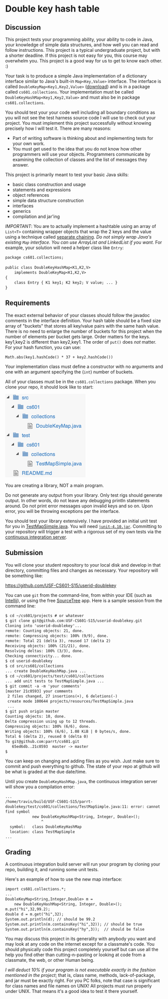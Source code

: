 #  Double key hash table

## Discussion

This project tests your programming ability, your ability to code in Java, your knowledge of simple data structures, and how well you can read and follow instructions. This project is a typical undergraduate project, but with a shorter deadline. If this project is not easy for you, this course may overwhelm you. This project is a good way for us to get to know each other. :)

Your  task is to produce a simple Java implementation of a dictionary interface similar to Java's built-in ```Map<Key,Value>``` interface. The interface is called ```DoubleKeyMap<Key1,Key2,Value>``` ([download](resources/DoubleKeyMap.java)) and is in a package called ```cs601.collections```. Your implementation must be called ```DoubleKeyHashMap<Key1,Key2,Value>``` and must also be in package ```cs601.collections```.

You should test your your code well including all boundary conditions as you will not see the test harness source code I will use to check out your project.  You must implement this project successfully without knowing precisely how I will test it. There are many reasons:

* Part of writing software is thinking about and implementing tests for your own work.
* You must get used to the idea that you do not know how other programmers will use your objects. Programmers communicate by examining the collection of classes and the list of messages they answer.

This project is primarily meant to test your basic Java skills:

* basic class construction and usage
* statements and expressions
* object references
* simple data structure construction
* interfaces
* generics
* compilation and jar'ing

*IMPORTANT*: You are to actually implement a hashtable using an array of ```List<T>``` containing wrapper objects that wrap the 2 keys and the value using a technique called [separate chaining](http://en.wikipedia.org/wiki/Hash_table#Separate_chaining_with_linked_lists). *Do not simply wrap Java's existing ```Map``` interface.  You can use ArrayList and LinkedList if you want.* For example, your solution will need a helper class like ```Entry```:

```
package cs601.collections;

public class DoubleKeyHashMap<K1,K2,V>
    implements DoubleKeyMap<K1,K2,V>
{
    class Entry { K1 key1; K2 key2; V value; ... }
}
```

## Requirements

The exact external behavior of your classes should follow the javadoc comments in the interface definition. Your hash table should be a fixed size array of "buckets" that stores all key/value pairs with the same hash value. There is no need to enlarge the number of buckets for this project when the number of elements per bucket gets large. Order matters for the keys. key1,key2 is different than key2,key1. The order of ``put()`` does *not* matter. For your hash function, you can use:

```
Math.abs(key1.hashCode() * 37 + key2.hashCode())
```

Your implementation class must define a constructor with no arguments and one with an argument specifying the (``int``) number of buckets.

All of your classes must be in the ``cs601.collections`` package. When you clone your repo, it should look like to start:

![map project hierarchy](figures/map-hier.png)

You are creating a library, NOT a main program.

Do not generate any output from your library. Only test rigs should generate output. In other words, do not leave any debugging println statements around. Do not print error messages upon invalid keys and so on. Upon error, you will be throwing exceptions per the interface.

You should test your library extensively. I have provided an initial unit test for you in [TestMapSimple.java](resources/TestMapSimple.java).  You will need [``junit-4.10.jar``](http://sourceforge.net/projects/junit/files/junit/4.10/junit-4.10.jar/download).  Committing to your repository will trigger a test with a rigorous set of my own tests via the [continuous integration server](http://www.travis-ci.com).

## Submission

You will clone your student repository to your local disk and develop in that directory, committing files and changes as necessary. Your repository will be something like:

https://github.com/USF-CS601-S15/userid-doublekey

You can use ```git``` from the command-line, from within your IDE (such as [Intellij](http://www.jetbrains.com/idea/download/)), or using the free [SourceTree](http://www.sourcetreeapp.com/) app.  Here is a sample session from the command line:

```
$ cd ~/cs601/projects # or whatever
$ git clone git@github.com:USF-CS601-S15/userid-doublekey.git
Cloning into 'userid-doublekey'...
remote: Counting objects: 21, done.
remote: Compressing objects: 100% (9/9), done.
remote: Total 21 (delta 3), reused 17 (delta 2)
Receiving objects: 100% (21/21), done.
Resolving deltas: 100% (3/3), done.
Checking connectivity... done.
$ cd userid-doublekey
$ cd src/cs601/collections
... create DoubleKeyHashMap.java ...
$ cd ~/cs601/projects/test/cs601/collections
... add unit tests to TestMapSimple.java ...
$ git commit -a -m 'your comments'
[master 21c0593] your comments
 2 files changed, 27 insertions(+), 6 deletions(-)
 create mode 100644 projects/resources/TestMapSimple.java
 ...
$ git push origin master
Counting objects: 10, done.
Delta compression using up to 12 threads.
Compressing objects: 100% (6/6), done.
Writing objects: 100% (6/6), 1.08 KiB | 0 bytes/s, done.
Total 6 (delta 2), reused 0 (delta 0)
To git@github.com:parrt/cs601.git
   65ed6db..21c0593  master -> master
$
```

You can keep on changing and adding files as you wish. Just make sure to commit and push everything to github. The state of your repo at github will be what is graded at the due date/time.

Until you create ``DoubleKeyHashMap.java``, the continuous integration server will show you a compilation error:

```
...
/home/travis/build/USF-CS601-S15/parrt-doublekey/test/cs601/collections/TestMapSimple.java:11: error: cannot find symbol
			new DoubleKeyHashMap<String, Integer, Double>();
			    ^
  symbol:   class DoubleKeyHashMap
  location: class TestMapSimple
...
```

## Grading

A continuous integration build server will run your program by cloning your repo, building it, and running some unit tests.

Here's an example of how to use the new map interface:

```
import cs601.collections.*;
...
DoubleKeyMap<String,Integer,Double> m =
    new DoubleKeyHashMap<String, Integer, Double>();
m.put("hi",32,99.2);
double d = m.get("hi",32);
System.out.println(d); // should be 99.2
System.out.println(m.containsKey("hi",32)); // should be true
System.out.println(m.containsKey("hy",3));  // should be false
```

You may discuss this project in its generality with anybody you want and may look at any code on the internet except for a classmate's code. You should physically code this project completely yourself but can use all the help you find other than cutting-n-pasting or looking at code from a classmate, the web, or other Human being.

*I will deduct 10% if your program is not executable exactly in the fashion mentioned in the project*; that is, class name, methods, lack-of-package, and jar must be exactly right. For you PC folks, note that case is significant for class names and file names on UNIX! All projects must run properly under UNIX.  That means it's a good idea to test it there yourself.

